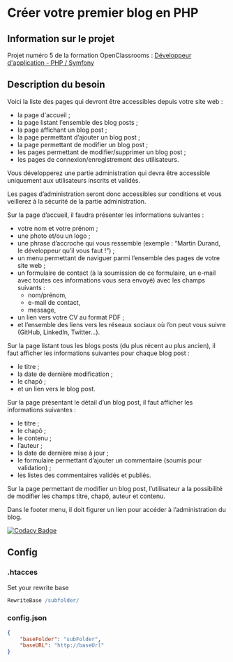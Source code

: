 # Créer votre premier blog en PHP

## Information sur le projet

Projet numéro 5 de la formation OpenClassrooms : [Développeur d'application - PHP / Symfony](https://openclassrooms.com/fr/paths/59-developpeur-dapplication-php-symfony)

## Description du besoin

Voici la liste des pages qui devront être accessibles depuis votre site web :

  - la page d'accueil ;
  - la page listant l’ensemble des blog posts ;
  - la page affichant un blog post ;
  - la page permettant d’ajouter un blog post ;
  - la page permettant de modifier un blog post ;
  - les pages permettant de modifier/supprimer un blog post ;
  - les pages de connexion/enregistrement des utilisateurs.

Vous développerez une partie administration qui devra être accessible uniquement aux utilisateurs inscrits et validés.

Les pages d’administration seront donc accessibles sur conditions et vous veillerez à la sécurité de la partie administration.

Sur la page d’accueil, il faudra présenter les informations suivantes :

  - votre nom et votre prénom ;
  - une photo et/ou un logo ;
  - une phrase d’accroche qui vous ressemble (exemple : “Martin Durand, le développeur qu’il vous faut !”) ;
  - un menu permettant de naviguer parmi l’ensemble des pages de votre site web ;
  - un formulaire de contact (à la soumission de ce formulaire, un e-mail avec toutes ces informations vous sera envoyé) avec les champs suivants :
    - nom/prénom,
    - e-mail de contact,
    - message,
  - un lien vers votre CV au format PDF ;
  - et l’ensemble des liens vers les réseaux sociaux où l’on peut vous suivre (GitHub, LinkedIn, Twitter…).

Sur la page listant tous les blogs posts (du plus récent au plus ancien), il faut afficher les informations suivantes pour chaque blog post :

  - le titre ;
  - la date de dernière modification ;
  - le chapô ;
  - et un lien vers le blog post.

Sur la page présentant le détail d’un blog post, il faut afficher les informations suivantes :

  - le titre ;
  - le chapô ;
  - le contenu ;
  - l’auteur ;
  - la date de dernière mise à jour ;
  - le formulaire permettant d’ajouter un commentaire (soumis pour validation) ;
  - les listes des commentaires validés et publiés.

Sur la page permettant de modifier un blog post, l’utilisateur a la possibilité de modifier les champs titre, chapô, auteur et contenu.

Dans le footer menu, il doit figurer un lien pour accéder à l’administration du blog.


[![Codacy Badge](https://api.codacy.com/project/badge/Grade/a9aab17db62b44b4b05938ec110f652c)](https://app.codacy.com/gh/GN4RK/p5-blog?utm_source=github.com&utm_medium=referral&utm_content=GN4RK/p5-blog&utm_campaign=Badge_Grade_Settings)

## Config

### .htacces
Set your rewrite base
```apache
RewriteBase /subfolder/
```

### config.json
```json
{
    "baseFolder": "subFolder",
    "baseURL": "http://baseUrl"
}
```